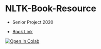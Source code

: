 # NLTK-Book-Resource

* Senior Project 2020 

* [Book Link](http://www.nltk.org/book)

[![Open In Colab](https://colab.research.google.com/assets/colab-badge.svg)](https://colab.research.google.com/github/betobob/NLTK-Book-Solutions)


